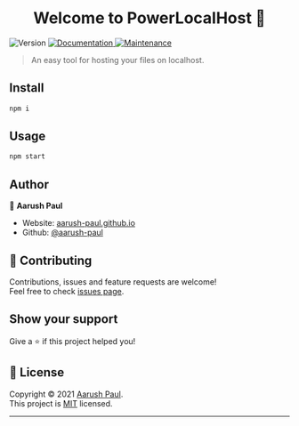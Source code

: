 <h1 align="center">Welcome to PowerLocalHost 👋</h1>
<p>
  <img alt="Version" src="https://img.shields.io/badge/version-1.0.0-blue.svg?cacheSeconds=2592000" />
  <a href="https://github.com/aarush-paul/powerlocalhost#readme" target="_blank">
    <img alt="Documentation" src="https://img.shields.io/badge/documentation-yes-brightgreen.svg" />
  </a>
  <a href="https://github.com/aarush-paul/powerlocalhost/graphs/commit-activity" target="_blank">
    <img alt="Maintenance" src="https://img.shields.io/badge/Maintained%3F-yes-green.svg" />
  </a>
</p>

> An easy tool for hosting your files on localhost.


## Install

```sh
npm i
```

## Usage

```sh
npm start
```

## Author

👤 **Aarush Paul**

* Website: [aarush-paul.github.io](https://aarush-paul.github.io)
* Github: [@aarush-paul](https://github.com/aarush-paul)

## 🤝 Contributing

Contributions, issues and feature requests are welcome!<br />Feel free to check [issues page](https://github.com/aarush-paul/powerlocalhost/issues). 

## Show your support

Give a ⭐️ if this project helped you!

## 📝 License

Copyright © 2021 [Aarush Paul](https://github.com/aarush-paul).<br />
This project is [MIT](https://github.com/aarush-paul/powerlocalhost/blob/master/LICENSE) licensed.

***
